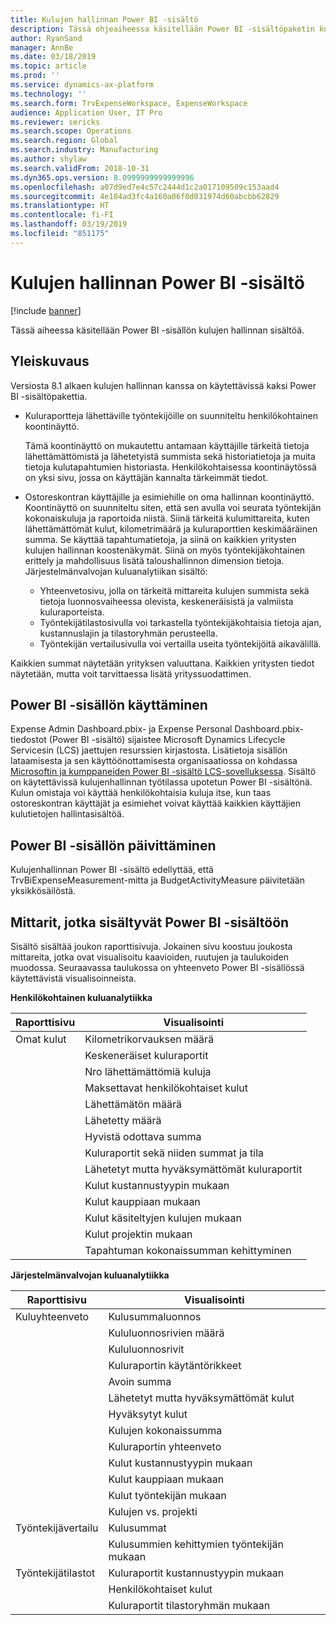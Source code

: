 ```yaml
---
title: Kulujen hallinnan Power BI -sisältö
description: Tässä ohjeaiheessa käsitellään Power BI -sisältöpaketin kulujen hallinnan sisältöä.
author: RyanSand
manager: AnnBe
ms.date: 03/18/2019
ms.topic: article
ms.prod: ''
ms.service: dynamics-ax-platform
ms.technology: ''
ms.search.form: TrvExpenseWorkspace, ExpenseWorkspace
audience: Application User, IT Pro
ms.reviewer: sericks
ms.search.scope: Operations
ms.search.region: Global
ms.search.industry: Manufacturing
ms.author: shylaw
ms.search.validFrom: 2018-10-31
ms.dyn365.ops.version: 8.0999999999999996
ms.openlocfilehash: a07d9ed7e4c57c2444d1c2a017109509c153aad4
ms.sourcegitcommit: 4e104ad3fc4a160a06f0d031974d60abcbb62829
ms.translationtype: HT
ms.contentlocale: fi-FI
ms.lasthandoff: 03/19/2019
ms.locfileid: "851175"
---
```

# <a name="expense-management-power-bi-content"></a>Kulujen hallinnan Power BI -sisältö

[!include [banner](../includes/banner.md)]

Tässä aiheessa käsitellään Power BI -sisällön kulujen hallinnan sisältöä. 

## <a name="overview"></a>Yleiskuvaus
Versiosta 8.1 alkaen kulujen hallinnan kanssa on käytettävissä kaksi Power BI -sisältöpakettia. 
- Kuluraportteja lähettäville työntekijöille on suunniteltu henkilökohtainen koontinäyttö. 

  Tämä koontinäyttö on mukautettu antamaan käyttäjille tärkeitä tietoja lähettämättömistä ja lähetetyistä summista sekä historiatietoja ja muita tietoja kulutapahtumien historiasta. Henkilökohtaisessa koontinäytössä on yksi sivu, jossa on käyttäjän kannalta tärkeimmät tiedot.

- Ostoreskontran käyttäjille ja esimiehille on oma hallinnan koontinäyttö. Koontinäyttö on suunniteltu siten, että sen avulla voi seurata työntekijän kokonaiskuluja ja raportoida niistä. Siinä tärkeitä kulumittareita, kuten lähettämättömät kulut, kilometrimäärä ja kuluraporttien keskimääräinen summa. Se käyttää tapahtumatietoja, ja siinä on kaikkien yritysten kulujen hallinnan koostenäkymät. Siinä on myös työntekijäkohtainen erittely ja mahdollisuus lisätä taloushallinnon dimension tietoja. Järjestelmänvalvojan kuluanalytiikan sisältö: 
  - Yhteenvetosivu, jolla on tärkeitä mittareita kulujen summista sekä tietoja luonnosvaiheessa olevista, keskeneräisistä ja valmiista kuluraporteista. 
  - Työntekijätilastosivulla voi tarkastella työntekijäkohtaisia tietoja ajan, kustannuslajin ja tilastoryhmän perusteella. 
  - Työntekijän vertailusivulla voi vertailla useita työntekijöitä aikavälillä. 

Kaikkien summat näytetään yrityksen valuuttana. Kaikkien yritysten tiedot näytetään, mutta voit tarvittaessa lisätä yrityssuodattimen. 

## <a name="accessing-the-power-bi-content"></a>Power BI -sisällön käyttäminen
Expense Admin Dashboard.pbix- ja Expense Personal Dashboard.pbix-tiedostot (Power BI -sisältö) sijaistee Microsoft Dynamics Lifecycle Servicesin (LCS) jaettujen resurssien kirjastosta. Lisätietoja sisällön lataamisesta ja sen käyttöönottamisesta organisaatiossa on kohdassa [Microsoftin ja kumppaneiden Power BI -sisältö LCS-sovelluksessa](https://blogs.msdn.microsoft.com/dynamicsaxbi/2016/12/12/power-bi-content-from-microsoft-and-your-partners/).
Sisältö on käytettävissä kulujenhallinnan työtilassa upotetun Power BI -sisältönä. Kulun omistaja voi käyttää henkilökohtaisia kuluja itse, kun taas ostoreskontran käyttäjät ja esimiehet voivat käyttää kaikkien käyttäjien kulutietojen hallintasisältöä.

## <a name="refreshing-the-power-bi-content"></a>Power BI -sisällön päivittäminen
Kulujenhallinnan Power BI -sisältö edellyttää, että TrvBiExpenseMeasurement-mitta ja BudgetActivityMeasure päivitetään yksikkösäilöstä. 

## <a name="metrics-that-are-included-in-the-power-bi-content"></a>Mittarit, jotka sisältyvät Power BI -sisältöön
Sisältö sisältää joukon raporttisivuja. Jokainen sivu koostuu joukosta mittareita, jotka ovat visualisoitu kaavioiden, ruutujen ja taulukoiden muodossa. Seuraavassa taulukossa on yhteenveto Power BI -sisällössä käytettävistä visualisoinneista.

**Henkilökohtainen kuluanalytiikka**

| Raporttisivu | Visualisointi                             |
|-------------|-------------------------------------------|
| Omat kulut | Kilometrikorvauksen määrä                         |
|             | Keskeneräiset kuluraportit                |
|             | Nro lähettämättömiä kuluja               |
|             | Maksettavat henkilökohtaiset kulut              |
|             | Lähettämätön määrä                        |
|             | Lähetetty määrä                          |
|             | Hyvistä odottava summa             |
|             | Kuluraportit sekä niiden summat ja tila   |
|             | Lähetetyt mutta hyväksymättömät kuluraportit  |
|             | Kulut kustannustyypin mukaan                     |
|             | Kulut kauppiaan mukaan                      |
|             | Kulut käsiteltyjen kulujen mukaan            |
|             | Kulut projektin mukaan                       |
|             | Tapahtuman kokonaissumman kehittyminen        |

**Järjestelmänvalvojan kuluanalytiikka**

| Raporttisivu         | Visualisointi                           |           
|---------------------|-----------------------------------------|
| Kuluyhteenveto    | Kulusummaluonnos                   |
|                     | Kululuonnosrivien määrä           |
|                     | Kululuonnosrivit                     |
|                     | Kuluraportin käytäntörikkeet        |
|                     | Avoin summa                      |
|                     | Lähetetyt mutta hyväksymättömät kulut       |
|                     | Hyväksytyt kulut                       |
|                     | Kulujen kokonaissumma                    |
|                     | Kuluraportin yhteenveto                |
|                     | Kulut kustannustyypin mukaan                   |
|                     | Kulut kauppiaan mukaan                    |
|                     | Kulut työntekijän mukaan                   |
|                     | Kulujen vs. projekti                     |
| Työntekijävertailu | Kulusummat                         |
|                     | Kulusummien kehittymien työntekijän mukaan   |
| Työntekijätilastot | Kuluraportit kustannustyypin mukaan            |
|                     | Henkilökohtaiset kulut                       |
|                     | Kuluraportit tilastoryhmän mukaan     |
